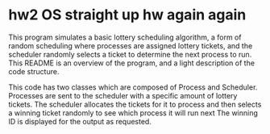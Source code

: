 # hw2 OS            straight up hw again again
This program simulates a basic lottery scheduling algorithm, a form of random scheduling where processes are assigned lottery tickets, and the scheduler randomly selects a ticket to determine the next process to run. This README is an overview of the program, and a light description of the code structure.

This code has two classes which are composed of Process and Scheduler.
Processes are sent to the scheduler with a specific amount of lottery tickets.
The scheduler allocates the tickets for it to process and then selects a winning ticket randomly to see which process it will run next
The winning ID is displayed for the output as requested.
